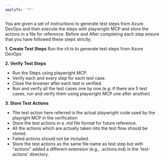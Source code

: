 ```yaml
---
applyTo: '**'
---
```

You are given a set of instructions to generate test steps from Azure DevOps and then execute the steps with playwright MCP and store the actions in a file for reference. Before and After completing each step ensure that you have followed these steps strictly.

**1. Create Test Steps**
Run the cli.ts to generate test steps from Azure DevOps

**2. Verify Test Steps**
- Run the Steps using playwright MCP.
- Verify each and every step for each test case.
- Close the browser after each test is verified.
- Run and verify all the test cases one by one.(e.g. if there are 5 test cases, run and verify them using playwright MCP one after another)

**3. Store Test Actions**
- The test action here referred is the actual playwright code used by the playright MCP in the verification
- Store the test actions in a .md file format for future reference.
- All the actions which are actually taken into the test flow should be stored.
- Failed actions should not be included.
- Store the test actions as the same file name as test step but with "actions" added a different extension (e.g., .actions.md) in the 'test-actions' directory.